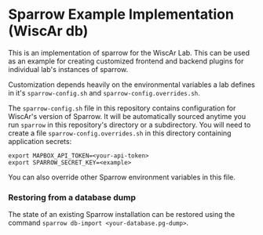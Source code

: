 # Sparrow Example Implementation (WiscAr db)

This is an implementation of sparrow for the WiscAr Lab. This can be used as an example for creating
customized frontend and backend plugins for individual lab's instances of sparrow.

Customization depends heavily on the environmental variables a lab defines in it's `sparrow-config.sh` and `sparrow-config.overrides.sh`. 


The `sparrow-config.sh` file in this repository contains configuration for WiscAr's
version of Sparrow. It will be automatically sourced anytime you run `sparrow`
in this repository's directory or a subdirectory.
You will need to create a file `sparrow-config.overrides.sh` in this directory
containing application secrets:

```
export MAPBOX_API_TOKEN=<your-api-token>
export SPARROW_SECRET_KEY=<example>
```

You can also override other Sparrow environment variables in this file.

### Restoring from a database dump

The state of an existing Sparrow installation can be restored using the command
`sparrow db-import <your-database.pg-dump>`.
